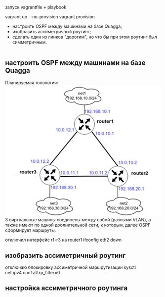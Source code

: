 запуск vagrantfile + playbook

vagrant up --no-provision
vagrant provision

- настроить OSPF между машинами на базе Quagga;<br>
- изобразить ассиметричный роутинг;<br>
- сделать один из линков "дорогим", но что бы при этом роутинг был симметричным.<br><br>

<h2>настроить OSPF между машинами на базе Quagga</h2>
Планируемая топология:<br>
<img src=".//screenshots//schema.png"></img>
3 виртуальные машины соединены между собой (разными VLAN), а также имеют по одной доолнительной сети, к которым, далее OSPF сформирует маршруты.

отключил интерфейс r1-r3 на router1
ifconfig eth2 down

<h2>изобразить ассиметричный роутинг</h2>

отключаю блокировку ассиметричной маршрутизации
sysctl net.ipv4.conf.all.rp_filter=0

<h2>настройка ассиметричного роутинга</h2>
